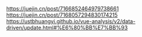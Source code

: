 https://juejin.cn/post/7166852464979738661
https://juejin.cn/post/7168057294830174215
https://ustbhuangyi.github.io/vue-analysis/v2/data-driven/update.html#%E6%80%BB%E7%BB%93

